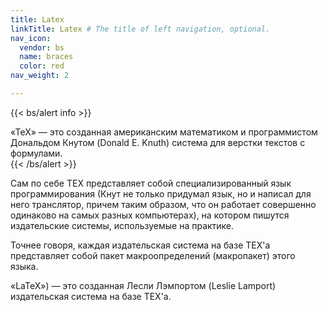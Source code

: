 ```yaml
---
title: Latex
linkTitle: Latex # The title of left navigation, optional.
nav_icon:
  vendor: bs
  name: braces
  color: red
nav_weight: 2

---
```

{{< bs/alert info >}}

«TeX» — это созданная американским математиком и программистом Дональдом Кнутом (Donald E. Knuth) система для верстки текстов с формулами.   
{{< /bs/alert >}}

Сам по себе TEX представляет собой специализированный язык программирования (Кнут не только придумал язык, но и написал для него транслятор, причем таким образом, что он работает совершенно одинаково на самых разных компьютерах), на котором пишутся издательские системы, используемые на практике.  

Точнее говоря, каждая издательская система на базе TEX'а представляет собой пакет макроопределений (макропакет) этого языка.  

«LaTeX») — это созданная Лесли Лэмпортом (Leslie Lamport) издательская система на базе TEX'а.

